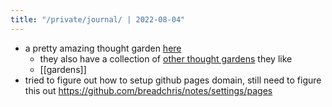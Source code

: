 ```yaml
---
title: "/private/journal/ | 2022-08-04"
---
```


- a pretty amazing thought garden [here](https://wiki.nikiv.dev/)
	- they also have a collection of [other thought gardens](other/wiki-workflow#similar-wikis-i-liked) they like
	- [[gardens]]
- tried to figure out how to setup github pages domain, still need to figure this out https://github.com/breadchris/notes/settings/pages